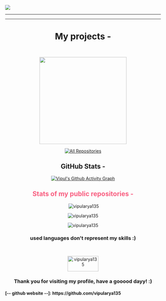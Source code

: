 

<a href="https://github.com/vipularya135"><img src="https://readme-typing-svg.herokuapp.com?font=Fira+Code&weight=600&size=25&duration=1100&pause=1000&color=0C2936&center=true&multiline=true&width=1000&height=200&lines=About+Me+-;%F0%9F%91%8B+Hi%2C+I%E2%80%99m+Vipul+Arya;%F0%9F%91%80+I%E2%80%99m+interested in +Web+development+and+programming;%F0%9F%8C%B1+I+know+languages+like+python%2C+C%2C+html%2C+javascript%2C+css;%F0%9F%98%83+I'll+be+learning+SQL%2C+ReactJS+in+a+short+period;%F0%9F%93%AB+Reach+me+at+krishnamvipul%40gmail.com"  /></a>
<hr><hr>
<h1 align="center" color="F85D7F"> My projects -</h1>
<br>
<p align="center">
<a href="https://github.com/vipularya135/clone_netflix_login-page_vip"><img width="282" src="https://denvercoder1-github-readme-stats.vercel.app/api/pin/?username=vipularya135&repo=clone_netflix_login-page_vip&theme=react&bg_color=1F222E&title_color=B37FFF&icon_color=F85D7F&hide_border=true&show_icons=false"></a>
</p>
<p align="center">
  <a href="https://github.com/vipularya135?tab=repositories"><img alt="All Repositories" title="All Repositories" src="https://custom-icon-badges.herokuapp.com/badge/-All%20Repositories-B37FFF?style=for-the-badge&logoColor=white&logo=repo"/></a>
</p>
 <h2 align="center" color="F85D7F">GitHub Stats -</h2>
<div align="center">
  <a href="https://github.com/vipularya135?tab=repositories">
    <img src="https://github-readme-activity-graph.cyclic.app/graph?username=vipularya135&bg_color=1F222E&color=B37FFF&line=F85D7F&point=FFFFFF&hide_border=true" alt="Vipul's Github Activity Graph">
  </a>
  <h2 style="color: #F85D7F;">Stats of my public repositories -</h2>
</div>
<p align="center">&nbsp;<img align="center" src="https://github-readme-stats.vercel.app/api?username=vipularya135&show_icons=true&count_private=true&bg_color=1F222E&title_color=B37FFF&text_color=FFFFFF&icon_color=F85D7F" alt="vipularya135" /></p>
<p align="center"><img align="center" src="https://github-readme-streak-stats.herokuapp.com?user=vipularya135&theme=holi-theme&date_format=M%20j%5B%2C%20Y%5D&background=1F222E&currStreakNum=B37FFF&sideNums=B37FFF&ring=F85D7F&fire=F85D7F" alt="vipularya135" /></p>
<p align="center"><img align="center" src="https://github-readme-stats.vercel.app/api/top-langs/?username=vipularya135&langs_count=6&layout=compact&theme=react&bg_color=1F222E&title_color=B37FFF&icon_color=F8D866" alt="vipularya135" /></p>  
<h3 align="center" color="F85D7F">used languages don't represent my skills :)</h3><br>
<p align="center"> <img src="https://komarev.com/ghpvc/?username=vipularya135&label=Profile%20views&color=B37FFF&style=flat" alt="vipularya135" width="100px" height="50px" /></p>
<h3 align="center" color="F85D7F">Thank you for visiting my profile, have a gooood dayy! :)</h3>
<h4>[-- github website --]: https://github.com/vipularya135</h4>

